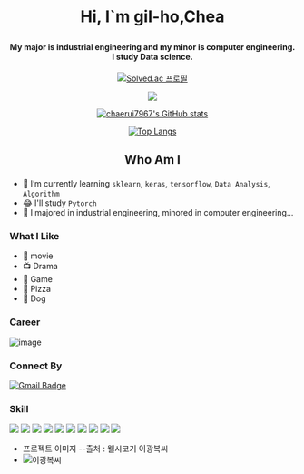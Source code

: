 # <p align="center"> Hi, I`m gil-ho,Chea </p>
#### <p align="center">My major is industrial engineering and my minor is computer engineering. I study Data science.</p>

[<p align="center">![Solved.ac
프로필](http://mazassumnida.wtf/api/mini/generate_badge?boj=rkskd7967)</p>](https://github.com/chaerui7967/Today_I_Learned/tree/master/Baekjoon)

[<p align="center"><img align='center' src="http://mazassumnida.wtf/api/v2/generate_badge?boj=rkskd7967"></p>](https://solved.ac/profile/rkskd7967)

[<p align="center">![chaerui7967's GitHub stats](https://github-readme-stats.vercel.app/api?username=chaerui7967)</p>](https://github.com/chaerui7967)
[<p align="center">![Top Langs](http://github-readme-stats.vercel.app/api/top-langs/?username=chaerui7967)</p>](https://github.com/chaerui7967)

## <p align="center"> Who Am I </p>

- 🌱 I’m currently learning `sklearn`, `keras`, `tensorflow`, `Data Analysis`, `Algorithm`
- 😂 I'll study `Pytorch`
- 🥇 I majored in industrial engineering, minored in computer engineering...

### What I Like

- 🎥 movie
- 📺 Drama
- 🔵 Game
- 🍕 Pizza
- 🐶 Dog

### Career 
![image](https://user-images.githubusercontent.com/85321888/136651433-be19f58a-ab47-443c-8d22-1da665435122.png)

### Connect By
[![Gmail Badge](https://img.shields.io/badge/Gmail-D14836?style=flat&logo=Gmail&logoColor=white)](mailto:chaerui7967@gmail.com)

### Skill
[<img src="https://img.shields.io/badge/-python-brightgreen">](https://docs.python.org/ko/3/) [<img src="https://img.shields.io/badge/-sklearn-brightgreen">](https://www.kite.com/python/docs/sklearn)
[<img src="https://img.shields.io/badge/-keras_ko-brightgreen">](https://keras.io/ko/)
[<img src="https://img.shields.io/badge/-keras_en-brightgreen">](https://keras.io/api/)
[<img src="https://img.shields.io/badge/-tensorflow-brightgreen">](https://github.com/tensorflow/tensorflow)
[<img src="https://img.shields.io/badge/-Django-brightgreen">](https://www.djangoproject.com/)
[<img src="https://img.shields.io/badge/-HTML-brightgreen">](https://devdocs.io/html/)
[<img src="https://img.shields.io/badge/-SQL-brightgreen">](https://dev.mysql.com/doc/)
[<img src="https://img.shields.io/badge/-R-brightgreen">](https://www.r-project.org/other-docs.html)
[<img src="https://img.shields.io/badge/-Java-brightgreen">](https://docs.oracle.com/javase/7/docs/api/)


- 프로젝트 이미지 --출처 : 웰시코기 이광복씨
- ![이광복씨](https://user-images.githubusercontent.com/85321888/136522504-3838a4da-f6e6-4749-8587-fa95c9c8806d.JPG)



